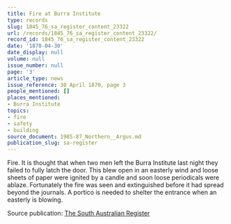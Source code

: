```yaml
---
title: Fire at Burra Institute
type: records
slug: 1845_76_sa_register_content_23322
url: /records/1845_76_sa_register_content_23322/
record_id: 1845_76_sa_register_content_23322
date: '1870-04-30'
date_display: null
volume: null
issue_number: null
page: '3'
article_type: news
issue_reference: 30 April 1870, page 3
people_mentioned: []
places_mentioned:
- Burra Institute
topics:
- fire
- safety
- building
source_document: 1985-87_Northern__Argus.md
publication_slug: sa-register
---
```


Fire.  It is thought that when two men left the Burra Institute last night they failed to fully latch the door.  This blew open in an easterly wind and loose sheets of paper were ignited by a candle and soon loose periodicals were ablaze.  Fortunately the fire was seen and extinguished before it had spread beyond the journals.  A portico is needed to shelter the entrance when an easterly is blowing.

Source publication: [The South Australian Register](/publications/sa-register/)
